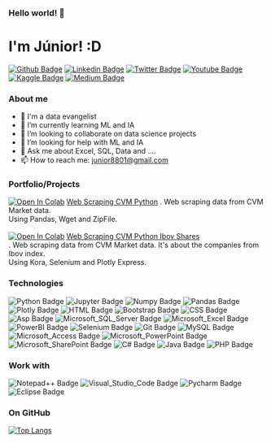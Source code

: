 ### Hello world! 👋

# I'm Júnior! :D

[![Github Badge](https://img.shields.io/badge/-Github-000?style=flat-square&logo=Github&logoColor=white&link=https://github.com/junior8801)](https://github.com/junior8801)
[![Linkedin Badge](https://img.shields.io/badge/-LinkedIn-blue?style=flat-square&logo=Linkedin&logoColor=white&link=https://www.linkedin.com/in/ermivaldo-júnior-b190a122/)](https://www.linkedin.com/in/ermivaldo-júnior-b190a122/)
[![Twitter Badge](https://img.shields.io/badge/-Twitter-1ca0f1?style=flat-square&labelColor=1ca0f1&logo=twitter&logoColor=white&link=https://twitter.com/dbajr)](https://twitter.com/dbajr)
[![Youtube Badge](https://img.shields.io/badge/-YouTube-ff0000?style=flat-square&labelColor=ff0000&logo=youtube&logoColor=white&link=https://www.youtube.com/user/junim8801)](https://www.youtube.com/user/junim8801)
[![Kaggle Badge](https://img.shields.io/badge/Kaggle-20BEFF?style=flat-square&logo=Kaggle&logoColor=white&link=https://www.kaggle.com/junior8801)](https://www.kaggle.com/junior8801)
[![Medium Badge](https://img.shields.io/badge/Medium-12100E?style=flat-square&logo=medium&logoColor=white&link=https://medium.com/@junior8801)](https://medium.com/@junior8801)

### About me

- 🔭 I'm a data evangelist
- 🌱 I’m currently learning ML and IA
- 👯 I’m looking to collaborate on data science projects
- 🤔 I’m looking for help with ML and IA
- 💬 Ask me about Excel, SQL, Data and ....
- 📫 How to reach me: junior8801@gmail.com

### Portfolio/Projects

[![Open In Colab](https://colab.research.google.com/assets/colab-badge.svg)](https://colab.research.google.com/github/junior8801/Web_Scraping_CVM_Py/blob/main/Web_Scraping_CVM.ipynb)
[Web Scraping CVM Python](https://github.com/junior8801/Web_Scraping_CVM_Py)
. Web scraping data from CVM Market data. </br>
Using Pandas, Wget and ZipFile. </br></br>
[![Open In Colab](https://colab.research.google.com/assets/colab-badge.svg)](https://colab.research.google.com/github/junior8801/Web_Scraping_CVM_Py_Selenium/blob/main/Web_Scraping_CVM_Py_Selenium.ipynb)
[Web Scraping CVM Python Ibov Shares](https://github.com/junior8801/Web_Scraping_CVM_Py_Selenium) </br>
. Web scraping data from CVM Market data. It's about the companies from Ibov index. </br>
Using Kora, Selenium and Plotly Express. </br>


### Technologies

![Python Badge](https://img.shields.io/badge/Python-3776AB?style=for-the-badge&logo=python&logoColor=white)
![Jupyter Badge](https://img.shields.io/badge/Jupyter-F37626.svg?&style=for-the-badge&logo=Jupyter&logoColor=white)
![Numpy Badge](https://img.shields.io/badge/Numpy-777BB4?style=for-the-badge&logo=numpy&logoColor=white)
![Pandas Badge](https://img.shields.io/badge/Pandas-2C2D72?style=for-the-badge&logo=pandas&logoColor=white)
![Plotly Badge](https://img.shields.io/badge/Plotly-239120?style=for-the-badge&logo=plotly&logoColor=white)
![HTML Badge](https://img.shields.io/badge/HTML-239120?style=for-the-badge&logo=html5&logoColor=white)
![Bootstrap Badge](https://img.shields.io/badge/Bootstrap-563D7C?style=for-the-badge&logo=bootstrap&logoColor=white)
![CSS Badge](https://img.shields.io/badge/CSS-239120?&style=for-the-badge&logo=css3&logoColor=white)
![Asp Badge](https://img.shields.io/badge/ASP-239120?&style=for-the-badge&logo=asp&logoColor=white)
![Microsoft_SQL_Server Badge](https://img.shields.io/badge/Microsoft_SQL_Server-CC2927?style=for-the-badge&logo=microsoft-sql-server&logoColor=white)
![Microsoft_Excel Badge](https://img.shields.io/badge/Microsoft_Excel-217346?style=for-the-badge&logo=microsoft-excel&logoColor=white)
![PowerBI Badge](https://img.shields.io/badge/PowerBI-F2C811?style=for-the-badge&logo=Power%20BI&logoColor=white)
![Selenium Badge](https://img.shields.io/badge/Selenium-43B02A?style=for-the-badge&logo=Selenium&logoColor=white)
![Git Badge](https://img.shields.io/badge/Git-F05032?style=for-the-badge&logo=git&logoColor=white)
![MySQL Badge](https://img.shields.io/badge/MySQL-00000F?style=for-the-badge&logo=mysql&logoColor=white)
![Microsoft_Access Badge](https://img.shields.io/badge/Microsoft_Access-A4373A?style=for-the-badge&logo=microsoft-access&logoColor=white)
![Microsoft_PowerPoint Badge](https://img.shields.io/badge/Microsoft_PowerPoint-B7472A?style=for-the-badge&logo=microsoft-powerpoint&logoColor=white)
![Microsoft_SharePoint Badge](https://img.shields.io/badge/Microsoft_SharePoint-0078D4?style=for-the-badge&logo=microsoft-sharepoint&logoColor=white)
![C# Badge](https://img.shields.io/badge/C%23-239120?style=for-the-badge&logo=c-sharp&logoColor=white)
![Java Badge](https://img.shields.io/badge/Java-ED8B00?style=for-the-badge&logo=java&logoColor=white)
![PHP Badge](https://img.shields.io/badge/PHP-777BB4?style=for-the-badge&logo=php&logoColor=white)



### Work with

![Notepad++ Badge](https://img.shields.io/badge/Notepad++-90E59A.svg?style=for-the-badge&logo=notepad%2B%2B&logoColor=black)
![Visual_Studio_Code Badge](https://img.shields.io/badge/Visual_Studio_Code-0078D4?style=for-the-badge&logo=visual%20studio%20code&logoColor=white)
![Pycharm Badge](https://img.shields.io/badge/pycharm-143?style=for-the-badge&logo=pycharm&logoColor=black&color=black&labelColor=green)
![Eclipse Badge](https://img.shields.io/badge/Eclipse-2C2255?style=for-the-badge&logo=eclipse&logoColor=white)

### On GitHub

[![Top Langs](https://github-readme-stats.vercel.app/api/top-langs/?username=junior8801&layout=compact)](https://github.com/junior8801/github-readme-stats)

